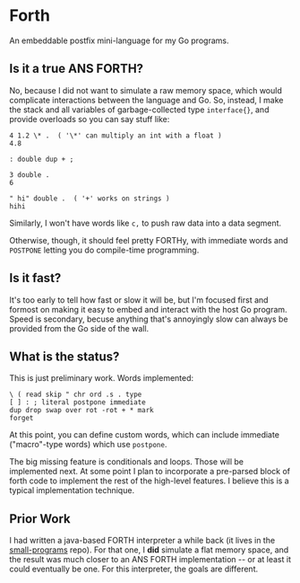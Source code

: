 # Forth
An embeddable postfix mini-language for my Go programs.

## Is it a true ANS FORTH?

No, because I did not want to simulate a raw memory space, which would
complicate interactions between the language and Go.  So, instead, I
make the stack and all variables of garbage-collected type
`interface{}`, and provide overloads so you can say stuff like:

~~~~~~
4 1.2 \* .  ( '\*' can multiply an int with a float )
4.8

: double dup + ;

3 double . 
6

" hi" double .  ( '+' works on strings )
hihi
~~~~~~

Similarly, I won't have words like `c,` to push raw data into a data segment.

Otherwise, though, it should feel pretty FORTHy, with immediate words 
and `POSTPONE` letting you do compile-time programming.

## Is it fast?

It's too early to tell how fast or slow it will be, but I'm focused
first and formost on making it easy to embed and interact with the host
Go program.  Speed is secondary, becuse anything that's annoyingly slow can
always be provided from the Go side of the wall.

## What is the status?

This is just preliminary work.  Words implemented:

~~~~~~
\ ( read skip " chr ord .s . type
[ ] : ; literal postpone immediate 
dup drop swap over rot -rot + * mark 
forget
~~~~~~

At this point, you can define custom words, which can include
immediate ("macro"-type words) which use `postpone`. 

The big missing feature is conditionals and loops.  Those will be
implemented next.  At some point I plan to incorporate a pre-parsed
block of forth code to implement the rest of the high-level features.  I
believe this is a typical implementation technique.

## Prior Work

I had written a java-based FORTH interpreter a while back (it lives in
the [small-programs](https://github.com/rwtodd/small_programs) repo).
For that one, I __did__ simulate a flat memory space, and the result was
much closer to an ANS FORTH implementation -- or at least it could
eventually be one.  For this interpreter, the goals are different.

